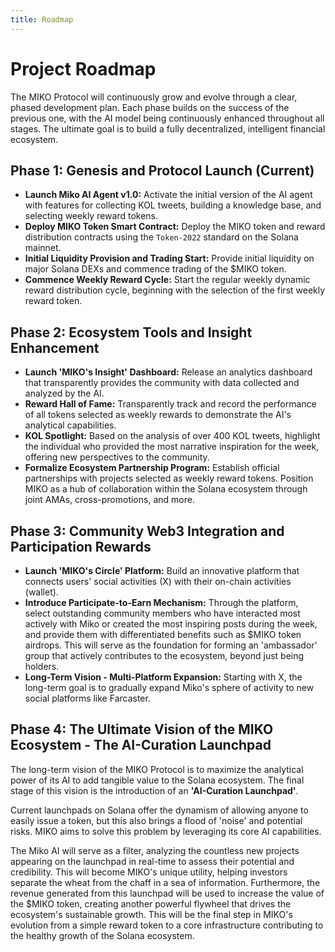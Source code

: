 ```yaml
---
title: Roadmap
---
```


# Project Roadmap

The MIKO Protocol will continuously grow and evolve through a clear, phased development plan. Each phase builds on the success of the previous one, with the AI model being continuously enhanced throughout all stages. The ultimate goal is to build a fully decentralized, intelligent financial ecosystem.

## Phase 1: Genesis and Protocol Launch (Current)

-   **Launch Miko AI Agent v1.0:** Activate the initial version of the AI agent with features for collecting KOL tweets, building a knowledge base, and selecting weekly reward tokens.
-   **Deploy MIKO Token Smart Contract:** Deploy the MIKO token and reward distribution contracts using the `Token-2022` standard on the Solana mainnet.
-   **Initial Liquidity Provision and Trading Start:** Provide initial liquidity on major Solana DEXs and commence trading of the $MIKO token.
-   **Commence Weekly Reward Cycle:** Start the regular weekly dynamic reward distribution cycle, beginning with the selection of the first weekly reward token.

## Phase 2: Ecosystem Tools and Insight Enhancement

-   **Launch 'MIKO's Insight' Dashboard:** Release an analytics dashboard that transparently provides the community with data collected and analyzed by the AI.
-   **Reward Hall of Fame:** Transparently track and record the performance of all tokens selected as weekly rewards to demonstrate the AI's analytical capabilities.
-   **KOL Spotlight:** Based on the analysis of over 400 KOL tweets, highlight the individual who provided the most narrative inspiration for the week, offering new perspectives to the community.
-   **Formalize Ecosystem Partnership Program:** Establish official partnerships with projects selected as weekly reward tokens. Position MIKO as a hub of collaboration within the Solana ecosystem through joint AMAs, cross-promotions, and more.

## Phase 3: Community Web3 Integration and Participation Rewards

-   **Launch 'MIKO's Circle' Platform:** Build an innovative platform that connects users' social activities (X) with their on-chain activities (wallet).
-   **Introduce Participate-to-Earn Mechanism:** Through the platform, select outstanding community members who have interacted most actively with Miko or created the most inspiring posts during the week, and provide them with differentiated benefits such as $MIKO token airdrops. This will serve as the foundation for forming an 'ambassador' group that actively contributes to the ecosystem, beyond just being holders.
-   **Long-Term Vision - Multi-Platform Expansion:** Starting with X, the long-term goal is to gradually expand Miko's sphere of activity to new social platforms like Farcaster.

## Phase 4: The Ultimate Vision of the MIKO Ecosystem - The AI-Curation Launchpad

The long-term vision of the MIKO Protocol is to maximize the analytical power of its AI to add tangible value to the Solana ecosystem. The final stage of this vision is the introduction of an **'AI-Curation Launchpad'**.

Current launchpads on Solana offer the dynamism of allowing anyone to easily issue a token, but this also brings a flood of 'noise' and potential risks. MIKO aims to solve this problem by leveraging its core AI capabilities.

The Miko AI will serve as a filter, analyzing the countless new projects appearing on the launchpad in real-time to assess their potential and credibility. This will become MIKO's unique utility, helping investors separate the wheat from the chaff in a sea of information. Furthermore, the revenue generated from this launchpad will be used to increase the value of the $MIKO token, creating another powerful flywheel that drives the ecosystem's sustainable growth. This will be the final step in MIKO's evolution from a simple reward token to a core infrastructure contributing to the healthy growth of the Solana ecosystem.
